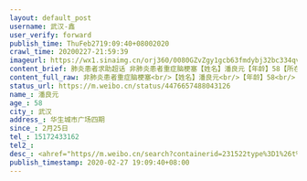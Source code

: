 ```yaml
---
layout: default_post
username: 武汉-鑫
user_verify: forward
publish_time: ThuFeb2719:09:40+08002020
crawl_time: 20200227-21:59:39
imageurl: https://wx1.sinaimg.cn/orj360/0080GZvZgy1gcb63fmdybj32bc334qv8.jpg,https://wx2.sinaimg.cn/orj360/0080GZvZgy1gcb63vdagzj30k00zkakc.jpg,https://wx1.sinaimg.cn/orj360/0080GZvZgy1gcb6449xyjj30k00zkk0k.jpg,https://wx1.sinaimg.cn/orj360/0080GZvZgy1gcb64cdk0jj30k00zkqch.jpg
content_brief: 肺炎患者求助超话 非肺炎患者重症脑梗塞【姓名】潘良元【年龄】58【所在城市】武汉【所在小区、社区】华生城市广场四期【患病时间】2月25日【联系方式】15172433162【病情描述】#抗击新型肺炎第一线# 紧急求助!求推广!【武汉一脑梗塞患者，急需住院治疗】湖北省武汉市的一位脑梗患者，目前 ...全文
content_full_raw: 非肺炎患者重症脑梗塞<br/>【姓名】潘良元<br/>【年龄】58<br/>【所在城市】武汉<br/>【所在小区、社区】华生城市广场四期<br/>【患病时间】2月25日<br/>【联系方式】15172433162<br/>【病情描述】<ahref="https://m.weibo.cn/search?containerid=231522type%3D1%26t%3D10%26q%3D%23%E6%8A%97%E5%87%BB%E6%96%B0%E5%9E%8B%E8%82%BA%E7%82%8E%E7%AC%AC%E4%B8%80%E7%BA%BF%23&extparam=%23%E6%8A%97%E5%87%BB%E6%96%B0%E5%9E%8B%E8%82%BA%E7%82%8E%E7%AC%AC%E4%B8%80%E7%BA%BF%23"data-hide=""><spanclass="surl-text">#抗击新型肺炎第一线#</span></a>紧急求助!求推广!<br/>【武汉一脑梗塞患者，急需住院治疗】湖北省武汉市的一位脑梗患者，目前病情危重，急需住院治疗。患者潘良元，年龄58，脑梗塞患者现已瘫痪。联系了好多医院都不能办理住院治疗，我是他儿子，我爸爸现在全身瘫痪，无法说话、吃饭、喝水。无法服用药物进行治疗，这种情况已经3天了，再不接受治疗怕是撑不了几天!现在联系医院无果后，希望求助广大的网友，希望能帮忙联系到可以住院治疗的医院，感激不尽!!!<ahref="https://m.weibo.cn/search?containerid=231522type%3D1%26t%3D10%26q%3D%23%E8%82%BA%E7%82%8E%23&isnewpage=1"data-hide=""><spanclass="surl-text">#肺炎#</span></a><ahref="https://m.weibo.cn/search?containerid=231522type%3D1%26t%3D10%26q%3D%23%E6%AD%A6%E6%B1%89%E5%B8%82%E9%9D%9E%E6%96%B0%E5%86%A0%E8%82%BA%E7%82%8E%E6%82%A3%E8%80%85%E6%B1%82%E5%8A%A9%23&extparam=%23%E6%AD%A6%E6%B1%89%E5%B8%82%E9%9D%9E%E6%96%B0%E5%86%A0%E8%82%BA%E7%82%8E%E6%82%A3%E8%80%85%E6%B1%82%E5%8A%A9%23"data-hide=""><spanclass="surl-text">#武汉市非新冠肺炎患者求助#</span></a><ahref="https://m.weibo.cn/search?containerid=231522type%3D1%26t%3D10%26q%3D%23%E6%AD%A6%E6%B1%89%23&isnewpage=1"data-hide=""><spanclass="surl-text">#武汉#</span></a><ahref="https://m.weibo.cn/search?containerid=231522type%3D1%26t%3D10%26q%3D%23%E5%85%A8%E5%9B%BD%E7%A1%AE%E8%AF%8A%E6%96%B0%E5%9E%8B%E8%82%BA%E7%82%8E%E7%97%85%E4%BE%8B%23&extparam=%23%E5%85%A8%E5%9B%BD%E7%A1%AE%E8%AF%8A%E6%96%B0%E5%9E%8B%E8%82%BA%E7%82%8E%E7%97%85%E4%BE%8B%23"data-hide=""><spanclass="surl-text">#全国确诊新型肺炎病例#</span></a><ahref='/n/央视新闻'>@央视新闻</a><ahref='/n/人民日报'>@人民日报</a><ahref='/n/头条新闻'>@头条新闻</a><ahref='/n/人民网'>@人民网</a><ahref='/n/观察者网'>@观察者网</a><ahref='/n/武汉晨报'>@武汉晨报</a><ahref='/n/环球时报'>@环球时报</a><ahref='/n/环球网'>@环球网</a><ahref='/n/HIV松鼠哥'>@HIV松鼠哥</a><ahref='/n/蜘蛛猴面包'>@蜘蛛猴面包</a><ahref='/n/花总'>@花总</a><ahref='/n/武心援团队'>@武心援团队</a><ahref='/n/老陶在路上'>@老陶在路上</a><ahref='/n/糖呗张丁文'>@糖呗张丁文</a><ahref='/n/湖北省人民检察院'>@湖北省人民检察院</a><adata-url="http://t.cn/R2WxQOQ"href="http://weibo.com/p/1001018008642010000000000"data-hide=""><spanclass='url-icon'><imgstyle='width:1rem;height:1rem'src='https://h5.sinaimg.cn/upload/2015/09/25/3/timeline_card_small_location_default.png'></span><spanclass="surl-text">武汉</span></a>
status_url: https://m.weibo.cn/status/4476657488043126
name_: 潘良元
age_: 58
city_: 武汉
address_: 华生城市广场四期
since_: 2月25日
tel_: 15172433162
tel2_: 
desc_: <ahref="https//m.weibo.cn/search?containerid=231522type%3D1%26t%3D10%26q%3D%23%E6%8A%97%E5%87%BB%E6%96%B0%E5%9E%8B%E8%82%BA%E7%82%8E%E7%AC%AC%E4%B8%80%E7%BA%BF%23&extparam=%23%E6%8A%97%E5%87%BB%E6%96%B0%E5%9E%8B%E8%82%BA%E7%82%8E%E7%AC%AC%E4%B8%80%E7%BA%BF%23"data-hide=""><spanclass="surl-text">#抗击新型肺炎第一线#</span></a>紧急求助!求推广!
publish_timestamp: 2020-02-27 19:09:40+08:00
---
```

